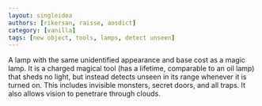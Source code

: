 ```yaml
---
layout: singleidea
authors: [rikersan, raisse, aosdict]
category: [vanilla]
tags: [new object, tools, lamps, detect unseen]
---
```

A lamp with the same unidentified appearance and base cost as a magic lamp. It is a charged magical tool (has a lifetime, comparable to an oil lamp) that sheds no light, but instead detects unseen in its range whenever it is turned on. This includes invisible monsters, secret doors, and all traps. It also allows vision to penetrare through clouds.
